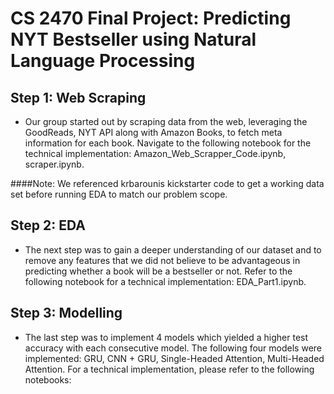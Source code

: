 # CS 2470 Final Project: Predicting NYT Bestseller using Natural Language Processing

## Step 1: Web Scraping

- Our group started out by scraping data from the web, leveraging the GoodReads, NYT API along with Amazon Books, to fetch meta information for each book. Navigate to the following notebook for the technical implementation: Amazon_Web_Scrapper_Code.ipynb, scraper.ipynb. 

####Note: We referenced krbarounis kickstarter code to get a working data set before running EDA to match our problem scope.

## Step 2: EDA

- The next step was to gain a deeper understanding of our dataset and to remove any features that we did not believe to be advantageous in predicting whether a book will be a bestseller or not. Refer to the following notebook for a technical implementation: EDA_Part1.ipynb.  

## Step 3: Modelling

- The last step was to implement 4 models which yielded a higher test accuracy with each consecutive model. The following four models were implemented: GRU, CNN + GRU, Single-Headed Attention, Multi-Headed Attention. For a technical implementation, please refer to the following notebooks: 
